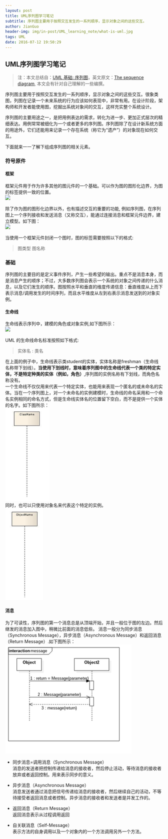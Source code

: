 ```yaml
---
layout: post
title: UML序列图学习笔记
subtitle: 序列图主要用于按照交互发生的一系列顺序，显示对象之间的这些交互。
author: JianGuo
header-img: img/in-post/UML_learning_note/what-is-uml.jpg
tags: UML
date: 2016-07-12 19:50:29
---
```


## UML序列图学习笔记

> 注：本文总结自：[UML 基础: 序列图](http://www.ibm.com/developerworks/cn/rational/rationaledge/content/feb05/bell/3101.html)，英文原文：[The sequence diagram](http://www.ibm.com/developerworks/rational/library/3101.html?S_TACT=105AGX52&S_CMP=cn-a-r), 本文会有针对自己理解的一些编撰。

序列图主要用于按照交互发生的一系列顺序，显示对象之间的这些交互。很象类图，列图在记录一个未来系统的行为应该如何表现中，非常有用。在设计阶段，架构师和开发者能使用图，挖掘出系统对象间的交互，这样充实整个系统设计。

序列图的主要用途之一，是把用例表达的需求，转化为进一步、更加正式层次的精细表达。用例常常被细化为一个或者更多的序列图。序列图除了在设计新系统方面的用途外，它们还能用来记录一个存在系统（称它为“遗产”）的对象现在如何交互。

下面就来一一了解下组成序列图的相关元素。


### 符号原件
#### 框架
框架元件用于作为许多其他的图元件的一个基础。可以作为图的图形化边界，为图的标签提供一致的位置。  
![](http://www.ibm.com/developerworks/cn/rational/rationaledge/content/feb05/bell/3101_figure1.jpg)

除了作为图的图形化边界以外，也有描述交互的重要的功能, 例如序列图，在序列图上一个序列接收和发送消息（又称交互），能通过连接消息和框架元件边界，建立模型。如下图：  
![](http://www.ibm.com/developerworks/rational/library/content/RationalEdge/feb04/3101_figure2.jpg)

当使用一个框架元件封闭一个图时，图的标签需要按照以下的格式:
> 图类型 图名称

### 基础
序列图的主要目的是定义事件序列，产生一些希望的输出。重点不是消息本身，而是消息产生的顺序；不过，大多数序列图会表示一个系统的对象之间传递的什么消息，以及它们发生的顺序。图按照水平和垂直的维度传递信息：垂直维度从上而下表示消息/调用发生的时间序列，而且水平维度从左到右表示消息发送到的对象实例。

#### 生命线
生命线表示序列中，建模的角色或对象实例,如下图所示：    
![](http://www.ibm.com/developerworks/rational/library/content/RationalEdge/feb04/3101_figure3.jpg)  

UML 的生命线命名标准按照如下格式:  
> 实体名 : 类名

在上面的例子中，生命线表示类student的实体，实体名称是freshman（生命线名称带下划线）。**当使用下划线时，意味着序列图中的生命线代表一个类的特定实体，不是特定种类的实体（例如，角色）**,序列图的实例名称有下划线，而角色名称没有。  
一个生命线不仅仅用来代表一个特定实体，也能用来表现一个匿名的或未命名的实体。当在一个序列图上，对一个未命名的实例建模时，生命线的命名采用和一个命名实例相同的命名方式，但是生命线实体名的位置留下空白，而不是提供一个实体的名字。如下图所示：  
![](/img/in-post/UML_learning_note/shili4.png)  
同时，也可以只使用对象名来代表这个特定的实例。  
![](/img/in-post/UML_learning_note/shili5.png)  

#### 消息
为了可读性，序列图的第一个消息总是从顶端开始，并且一般位于图的左边。然后继发的消息加入图中，稍微比前面的消息低些。 消息一般分为同步消息（Synchronous Message），异步消息（Asynchronous Message）和返回消息（Return Message）.如下图所示：   
![](/img/in-post/UML_learning_note/shili6.jpg)  

  * 同步消息=调用消息（Synchronous Message）  
  消息的发送者把控制传递给消息的接收者，然后停止活动，等待消息的接收者放弃或者返回控制。用来表示同步的意义。

  * 异步消息（Asynchronous Message）  
  消息发送者通过消息把信号传递给消息的接收者，然后继续自己的活动，不等待接受者返回消息或者控制。异步消息的接收者和发送者是并发工作的。

  * 返回消息（Return Message）  
  返回消息表示从过程调用返回

  * 自关联消息（Self-Message）  
  表示方法的自身调用以及一个对象内的一个方法调用另外一个方法。
